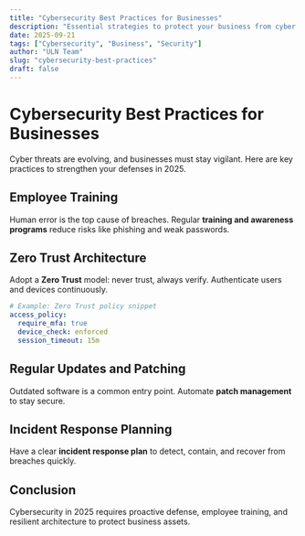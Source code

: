 ```yaml
---
title: "Cybersecurity Best Practices for Businesses"
description: "Essential strategies to protect your business from cyber threats in 2025."
date: 2025-09-21
tags: ["Cybersecurity", "Business", "Security"]
author: "ULN Team"
slug: "cybersecurity-best-practices"
draft: false
---
```


# Cybersecurity Best Practices for Businesses

Cyber threats are evolving, and businesses must stay vigilant. Here are key practices to strengthen your defenses in 2025.

## Employee Training

Human error is the top cause of breaches. Regular **training and awareness programs** reduce risks like phishing and weak passwords.

## Zero Trust Architecture

Adopt a **Zero Trust** model: never trust, always verify. Authenticate users and devices continuously.

```yaml
# Example: Zero Trust policy snippet
access_policy:
  require_mfa: true
  device_check: enforced
  session_timeout: 15m
```

## Regular Updates and Patching

Outdated software is a common entry point. Automate **patch management** to stay secure.

## Incident Response Planning

Have a clear **incident response plan** to detect, contain, and recover from breaches quickly.

## Conclusion

Cybersecurity in 2025 requires proactive defense, employee training, and resilient architecture to protect business assets.
